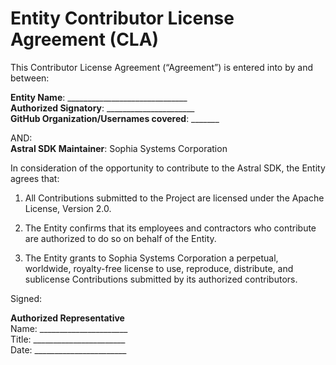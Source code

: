 # Entity Contributor License Agreement (CLA)

This Contributor License Agreement (“Agreement”) is entered into by and between:

**Entity Name**: ______________________________  
**Authorized Signatory**: ______________________  
**GitHub Organization/Usernames covered**: _______

AND:  
**Astral SDK Maintainer**: Sophia Systems Corporation

In consideration of the opportunity to contribute to the Astral SDK, the Entity agrees that:

1. All Contributions submitted to the Project are licensed under the Apache License, Version 2.0.

2. The Entity confirms that its employees and contractors who contribute are authorized to do so on behalf of the Entity.

3. The Entity grants to Sophia Systems Corporation a perpetual, worldwide, royalty-free license to use, reproduce, distribute, and sublicense Contributions submitted by its authorized contributors.

Signed:

**Authorized Representative**  
Name: ______________________  
Title: _______________________  
Date: _______________________
